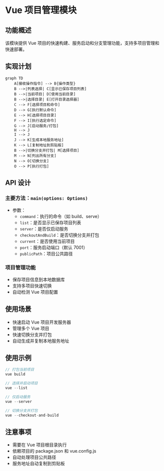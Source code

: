 # Vue 项目管理模块

## 功能概述

该模块提供 Vue 项目的快速构建、服务启动和分支管理功能，支持多项目管理和快速部署。

## 实现计划

```mermaid
graph TD
    A[接收操作指令] --> B{操作类型}
    B -->|列表选择| C[显示已保存项目列表]
    B -->|当前项目| D[使用当前目录]
    B -->|选择目录| E[打开目录选择器]
    C --> F[选择项目和命令]
    D --> G[执行默认命令]
    E --> H[选择项目目录]
    F --> I[执行选定命令]
    G --> J[启动服务/打包]
    H --> J
    I --> J
    J --> K[生成本地服务地址]
    K --> L[复制地址到剪贴板]
    B -->|切换分支并打包| M[选择项目]
    M --> N[列出所有分支]
    N --> O[切换分支]
    O --> P[执行打包]
```

## API 设计

### 主要方法：`main(options: Options)`

-   参数：
    -   `command`：执行的命令（如 build、serve）
    -   `list`：是否显示已保存项目列表
    -   `server`：是否仅启动服务
    -   `checkoutAndBuild`：是否切换分支并打包
    -   `current`：是否使用当前项目
    -   `port`：服务启动端口（默认 7001）
    -   `publicPath`：项目公共路径

### 项目管理功能

-   保存项目信息到本地数据库
-   支持多项目快速切换
-   自动检测 Vue 项目配置

## 使用场景

-   快速启动 Vue 项目开发服务器
-   管理多个 Vue 项目
-   快速切换分支并打包
-   自动生成并复制本地服务地址

## 使用示例

```typescript
// 打包当前项目
vue build

// 选择并启动项目
vue --list

// 仅启动服务
vue --server

// 切换分支并打包
vue --checkout-and-build
```

## 注意事项

-   需要在 Vue 项目根目录执行
-   依赖项目的 package.json 和 vue.config.js
-   自动处理项目公共路径
-   服务地址自动复制到剪贴板
